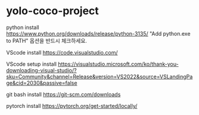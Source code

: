 # yolo-coco-project

python install <br />
https://www.python.org/downloads/release/python-3135/
"Add python.exe to PATH" 옵션을 반드시 체크하세요.

VScode install
https://code.visualstudio.com/

VScode setup install
https://visualstudio.microsoft.com/ko/thank-you-downloading-visual-studio/?sku=Community&channel=Release&version=VS2022&source=VSLandingPage&cid=2030&passive=false



git bash install
https://git-scm.com/downloads



pytorch install
https://pytorch.org/get-started/locally/

